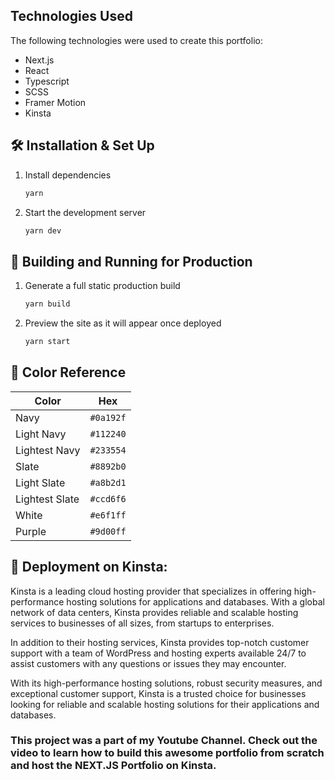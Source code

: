 

## Technologies Used

The following technologies were used to create this portfolio:

- Next.js
- React
- Typescript
- SCSS
- Framer Motion
- Kinsta



## 🛠 Installation & Set Up


1. Install dependencies

   ```sh
   yarn
   ```

2. Start the development server

   ```sh
   yarn dev
   ```

## 🚀 Building and Running for Production

1. Generate a full static production build

   ```sh
   yarn build
   ```

1. Preview the site as it will appear once deployed

   ```sh
   yarn start
   ```


## 🎨 Color Reference

| Color          | Hex                                                                |
| -------------- | ------------------------------------------------------------------ |
| Navy           | `#0a192f` |
| Light Navy     | `#112240` |
| Lightest Navy  | `#233554` |
| Slate          | `#8892b0` |
| Light Slate    | `#a8b2d1` |
| Lightest Slate | `#ccd6f6` |
| White          | `#e6f1ff` |
| Purple         | `#9d00ff` |



## 🚀 Deployment on Kinsta:

Kinsta is a leading cloud hosting provider that specializes in offering high-performance hosting solutions for applications and databases. With a global network of data centers, Kinsta provides reliable and scalable hosting services to businesses of all sizes, from startups to enterprises.

In addition to their hosting services, Kinsta provides top-notch customer support with a team of WordPress and hosting experts available 24/7 to assist customers with any questions or issues they may encounter.

With its high-performance hosting solutions, robust security measures, and exceptional customer support, Kinsta is a trusted choice for businesses looking for reliable and scalable hosting solutions for their applications and databases.


### This project was a part of my Youtube Channel. Check out the video to learn how to build this awesome portfolio from scratch and host the NEXT.JS Portfolio on Kinsta.
